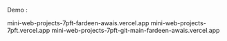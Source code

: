 Demo :

mini-web-projects-7pft-fardeen-awais.vercel.app
mini-web-projects-7pft.vercel.app
mini-web-projects-7pft-git-main-fardeen-awais.vercel.app
